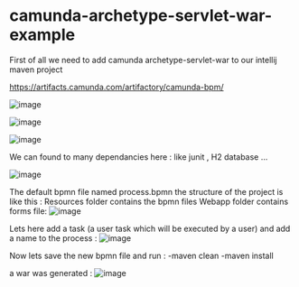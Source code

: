 # camunda-archetype-servlet-war-example

First of all we need to add camunda archetype-servlet-war to our intellij maven project

https://artifacts.camunda.com/artifactory/camunda-bpm/

![image](https://github.com/ghailen/camunda-archetype-servlet-war-example/assets/36199753/18bcd69b-219f-4bea-b4f8-fd4903630bf8)

![image](https://github.com/ghailen/camunda-archetype-servlet-war-example/assets/36199753/b4cdad43-4449-4cac-a8e2-baf8a804d0c7)

![image](https://github.com/ghailen/camunda-archetype-servlet-war-example/assets/36199753/9f64c71e-e6e2-41ea-a08c-d251339ad6ab)

We can found to many dependancies here : like junit , H2 database ...

![image](https://github.com/ghailen/camunda-archetype-servlet-war-example/assets/36199753/7efdf08d-0593-4d22-8e42-8ce51603da73)


The default bpmn file named process.bpmn
the structure of the project is like this :
Resources folder contains the bpmn files
Webapp folder contains forms file: 
![image](https://github.com/ghailen/camunda-archetype-servlet-war-example/assets/36199753/c11ca22e-56ad-46b4-9924-94db9a203282)

Lets here add a task (a user task which will be executed by a user)
and add a name to the process :
![image](https://github.com/ghailen/camunda-archetype-servlet-war-example/assets/36199753/c0ffd883-2b33-48b5-be2c-d6b95b11c2fc)


Now lets save the new bpmn file and run : 
-maven clean
-maven install

a war was generated :
![image](https://github.com/ghailen/camunda-archetype-servlet-war-example/assets/36199753/42e1965e-df36-4c98-8b0d-4b0f4ad1ebe4)

